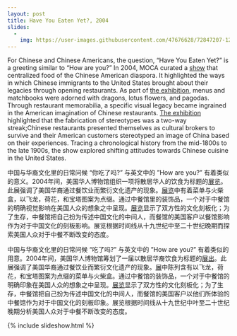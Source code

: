 ```yaml
---
layout: post
title: Have You Eaten Yet?, 2004
slides:
  -
    img: https://user-images.githubusercontent.com/47676628/72847207-12f0dc00-3c70-11ea-9c02-fb51a03fcf93.jpg
---
```



For Chinese and Chinese Americans, the question, “Have You Eaten Yet?” is a greeting similar to “How are you?” In 2004, MOCA curated a [show](https://www.stephaniereyer.com/#/moca/) that centralized food of the Chinese American diaspora. It highlighted the ways in which Chinese immigrants to the United States brought about their legacies through opening restaurants. As part of [the exhibition](https://international.ucla.edu/institute/article/26485), menus and matchbooks were adorned with dragons, lotus flowers, and pagodas. Through restaurant memorabilia, a specific visual legacy became ingrained in the American imagination of Chinese restaurants. [The exhibition](https://www.jstor.org/stable/24556559?seq=1) highlighted that the fabrication of stereotypes was a two-way streak;Chinese restaurants presented themselves as cultural brokers to survive and their American customers stereotyped an image of China based on their experiences. Tracing a chronological history from the mid-1800s to the late 1900s, the show explored shifting attitudes towards Chinese cuisine in the United States. 

中国与华裔文化里的日常问候 “你吃了吗?” 与英文中的 ”How are you?” 有着类似的意义。2004年间，美国华人博物馆组织一项将散居华人的饮食为标题的[展览](stephaniereyer.com/#/moca/)。此展强调了美国华裔通过餐饮业而繁衍文化遗产的现象。[展览](https://international.ucla.edu/institute/article/26485)中有着菜单与火柴盒，以飞龙，荷花，和宝塔图案为点缀。通过中餐馆里的装饰品，一个对于中餐馆的明确视觉影响在美国人众的想象之中呈现。[展览](www.jstor.org/stable/24556559)显示了双方性的文化刻板化；为了生存，中餐馆把自己扮为传述中国文化的中间人，而餐馆的美国客户以餐馆影响作为对于中国文化的刻板影响。展览根据时间线从十九世纪中至二十世纪晚期而探索美国人众对于中餐不断改变的态度。

中国与华裔文化里的日常问候 “吃了吗?” 与英文中的 ”How are you?” 有着类似的用意。2004年间，美国华人博物馆筹划了一届以散居华裔饮食为标题的[展出](stephaniereyer.com/#/moca/)。此展强调了美国华裔通过餐饮业而繁衍文化遗产的现象。[展](https://international.ucla.edu/institute/article/26485)中陈列含有以飞龙，荷花，和宝塔图案为点缀的菜单与火柴盒。通过中餐馆的装饰品，一个对于中餐馆的明确印象在美国人众的想象之中呈现。[展览](www.jstor.org/stable/24556559)显示了双方性的文化刻板化；为了生存，中餐馆把自己扮为传述中国文化的中间人，而餐馆的美国客户以他们所体验的中餐馆作为对于中国文化的刻板印象。展览根据时间线从十九世纪中叶至二十世纪晚期分析美国人众对于中餐不断改变的态度。

{% include slideshow.html %}
